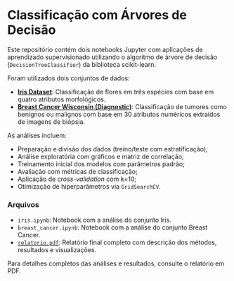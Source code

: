 # Classificação com Árvores de Decisão

Este repositório contém dois notebooks Jupyter com aplicações de aprendizado supervisionado utilizando o algoritmo de árvore de decisão (`DecisionTreeClassifier`) da biblioteca scikit-learn.

Foram utilizados dois conjuntos de dados:


- **[Iris Dataset](https://archive.ics.uci.edu/dataset/53/iris)**: Classificação de flores em três espécies com base em quatro atributos morfológicos.
- **[Breast Cancer Wisconsin (Diagnostic)](https://archive.ics.uci.edu/dataset/17/breast+cancer+wisconsin+diagnostic)**: Classificação de tumores como benignos ou malignos com base em 30 atributos numéricos extraídos de imagens de biópsia.


As análises incluem:
- Preparação e divisão dos dados (treino/teste com estratificação);
- Análise exploratória com gráficos e matriz de correlação;
- Treinamento inicial dos modelos com parâmetros padrão;
- Avaliação com métricas de classificação;
- Aplicação de *cross-validation* com k=10;
- Otimização de hiperparâmetros via `GridSearchCV`.

### Arquivos

- `iris.ipynb`: Notebook com a análise do conjunto Iris.
- `breast_cancer.ipynb`: Notebook com a análise do conjunto Breast Cancer.
- [`relatorio.pdf`](./relatorio.pdf): Relatório final completo com descrição dos métodos, resultados e visualizações.

Para detalhes completos das análises e resultados, consulte o relatório em PDF.
